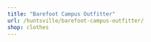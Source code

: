 ```yaml
---
title: "Barefoot Campus Outfitter"
url: /huntsville/barefoot-campus-outfitter/
shop: clothes
---
```

